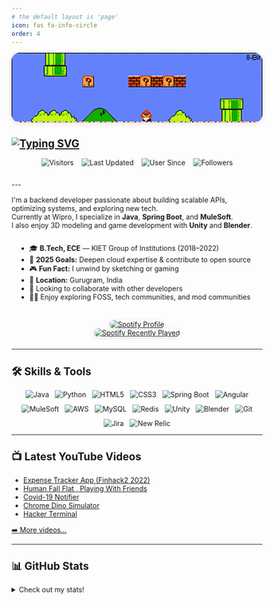```yaml
---
# the default layout is 'page'
icon: fas fa-info-circle
order: 4
---
```


<img src="/assets/header-image.gif" alt="Header" style="display:block;margin:auto;width:100%;max-height:220px;object-fit:cover;border-radius:16px;box-shadow:0 2px 12px rgba(0,0,0,0.10);" />

[![Typing SVG](https://readme-typing-svg.demolab.com?font=Fira+Code&pause=1000&color=8AB4F8&width=435&lines=%F0%9F%91%8B+Hey%2C+I'm+Mohammad+Aakil+Iqbal!;🚀+Backend+Developer+@+Wipro;🌐+AWS+Certified+Cloud+Practitioner)](https://git.io/typing-svg)
---
  <div style="display: flex; flex-wrap: wrap; gap: 16px; justify-content: center; align-items: center; margin-bottom: 16px;">
    <img src="https://visitor-badge.laobi.icu/badge?page_id=aakiliqbal.aakiliqbal" alt="Visitors" style="height:28px;"/>
    <img src="https://img.shields.io/github/last-commit/aakiliqbal/aakiliqbal?label=Last%20Updated&logo=github" alt="Last Updated" style="height:28px;"/>
    <img src="https://img.shields.io/badge/User_Since-July_2019-blue?logo=github" alt="User Since" style="height:28px;"/>
    <img src="https://img.shields.io/github/followers/aakiliqbal?style=flat&logo=github&label=Followers&color=0e75b6" alt="Followers" style="height:28px;"/>
  </div>
---

I'm a backend developer passionate about building scalable APIs, optimizing systems, and exploring new tech.  
Currently at Wipro, I specialize in **Java**, **Spring Boot**, and **MuleSoft**.  
I also enjoy 3D modeling and game development with **Unity** and **Blender**.

<div style="display: flex; flex-wrap: wrap; gap: 24px; justify-content: center; align-items: flex-start; margin-bottom: 24px;">
  <div style="flex: 1 1 320px; min-width: 260px; max-width: 480px;">
    <ul>
      <li>🎓 <strong>B.Tech, ECE</strong> — KIET Group of Institutions (2018–2022)</li>
      <li>🌟 <strong>2025 Goals:</strong> Deepen cloud expertise &amp; contribute to open source</li>
      <li>🎮 <strong>Fun Fact:</strong> I unwind by sketching or gaming</li>
      <li>📍 <strong>Location:</strong> Gurugram, India</li>
      <li>🤝 Looking to collaborate with other developers</li>
      <li>👩‍💻 Enjoy exploring FOSS, tech communities, and mod communities</li>
    </ul>
  </div>
  <div style="flex: 1 1 220px; min-width: 220px; max-width: 350px; text-align: center;">
    <a href="https://github.com/kittinan/spotify-github-profile">
      <img src="https://spotify-github-profile.kittinanx.com/api/view?uid=21irrtfluhypc3j7q5nxu4qvi&cover_image=true&theme=natemoo-re&show_offline=false&background_color=121212&interchange=true&bar_color=53b14f&bar_color_cover=true" alt="Spotify Profile" style="max-width:100%;border-radius:12px;box-shadow:0 2px 8px rgba(0,0,0,0.10);" />
    </a>
    <br/>
    <a href="https://spotify-recently-played-readme.vercel.app/api?user=21irrtfluhypc3j7q5nxu4qvi">
      <img src="https://spotify-recently-played-readme.vercel.app/api?user=21irrtfluhypc3j7q5nxu4qvi&count=2&width=350&unique=true" alt="Spotify Recently Played" style="max-width:100%;border-radius:12px;box-shadow:0 2px 8px rgba(0,0,0,0.10);" />
    </a>
  </div>
</div>

---

## 🛠️ Skills & Tools

<div style="display: flex; flex-wrap: wrap; gap: 12px; justify-content: center; align-items: center; margin-bottom: 12px;">
  <img src="https://img.shields.io/badge/Java-007396?logo=java&logoColor=white" alt="Java"/>
  <img src="https://img.shields.io/badge/Python-3776AB?logo=python&logoColor=white" alt="Python"/>
  <img src="https://img.shields.io/badge/HTML5-E34F26?logo=html5&logoColor=white" alt="HTML5"/>
  <img src="https://img.shields.io/badge/CSS3-1572B6?logo=css3&logoColor=white" alt="CSS3"/>
  <img src="https://img.shields.io/badge/Spring_Boot-6DB33F?logo=spring&logoColor=white" alt="Spring Boot"/>
  <img src="https://img.shields.io/badge/Angular-DD0031?logo=angular&logoColor=white" alt="Angular"/>
  <img src="https://img.shields.io/badge/MuleSoft-00A1DF?logo=mulesoft&logoColor=white" alt="MuleSoft"/>
  <img src="https://img.shields.io/badge/AWS-FF9900?logo=amazonaws&logoColor=white" alt="AWS"/>
  <img src="https://img.shields.io/badge/MySQL-4479A1?logo=mysql&logoColor=white" alt="MySQL"/>
  <img src="https://img.shields.io/badge/Redis-DC382D?logo=redis&logoColor=white" alt="Redis"/>
  <img src="https://img.shields.io/badge/Unity-100000?logo=unity&logoColor=white" alt="Unity"/>
  <img src="https://img.shields.io/badge/Blender-F5792A?logo=blender&logoColor=white" alt="Blender"/>
  <img src="https://img.shields.io/badge/Git-F05032?logo=git&logoColor=white" alt="Git"/>
  <img src="https://img.shields.io/badge/Jira-0052CC?logo=jira&logoColor=white" alt="Jira"/>
  <img src="https://img.shields.io/badge/New_Relic-0080B0?logo=newrelic&logoColor=white" alt="New Relic"/>
</div>

---

## 📺 Latest YouTube Videos
<!-- YOUTUBE:START -->
- [Expense Tracker App &lpar;Finhack2 2022&rpar;](https://www.youtube.com/watch?v=BlXNsrPNS7Y)
- [Human Fall Flat , Playing With Friends](https://www.youtube.com/watch?v=JNQkOnVIWXg)
- [Covid-19 Notifier](https://www.youtube.com/watch?v=Cw4xnSS2xnY)
- [Chrome Dino Simulator](https://www.youtube.com/watch?v=yQMtf6FlZZw)
- [Hacker Terminal](https://www.youtube.com/watch?v=JOlBLoq_WzI)
<!-- YOUTUBE:END -->
<p><a href="https://www.youtube.com/channel/UCXK4VE1yIjPBquHIpZi5uMA">➡️ More videos...</a></p>

---

## 📊 GitHub Stats

<details>
  <summary>Check out my stats!</summary>
  <div style="display: flex; flex-wrap: wrap; gap: 16px; justify-content: center; align-items: flex-start;">
    <img src="https://github-readme-stats.vercel.app/api?username=aakiliqbal&show_icons=true&theme=radical" alt="GitHub Stats" style="max-width: 400px; width: 100%; border-radius: 12px; box-shadow: 0 2px 8px rgba(0,0,0,0.12);" />
    <img src="https://github-readme-stats.vercel.app/api/top-langs/?username=aakiliqbal&layout=compact&theme=radical&langs_count=6" alt="GitHub Top-Langs" style="max-width: 320px; width: 100%; border-radius: 12px; box-shadow: 0 2px 8px rgba(0,0,0,0.12);" />
  </div>
  <br/>
  <b>Note:</b> These stats reflect my public GitHub contributions and may not fully represent my expertise.
</details>
